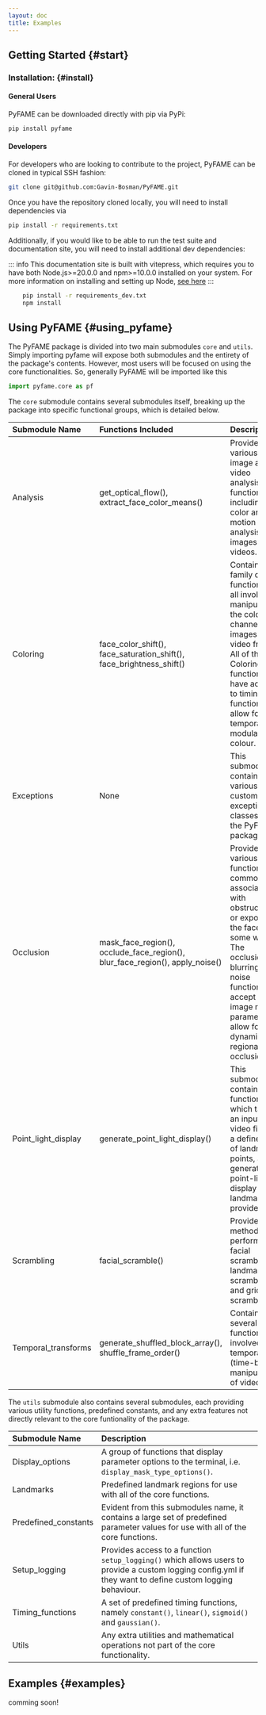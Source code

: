 ```yaml
---
layout: doc
title: Examples
---
```


## Getting Started {#start}

### Installation: {#install} 

#### General Users
PyFAME can be downloaded directly with pip via PyPi:

``` sh
pip install pyfame
```

#### Developers
For developers who are looking to contribute to the project, PyFAME can be cloned in typical SSH fashion:

``` sh
git clone git@github.com:Gavin-Bosman/PyFAME.git
```

Once you have the repository cloned locally, you will need to install dependencies via

``` sh
pip install -r requirements.txt
```

Additionally, if you would like to be able to run the test suite and documentation site, you will need to install additional dev dependencies:

::: info
This documentation site is built with vitepress, which requires you to have both Node.js>=20.0.0 and npm>=10.0.0 installed on your system. For more information on installing and setting up Node, [see here](https://docs.npmjs.com/downloading-and-installing-node-js-and-npm)
:::

``` sh
    pip install -r requirements_dev.txt
    npm install
```

## Using PyFAME {#using_pyfame}

The PyFAME package is divided into two main submodules `core` and `utils`. Simply importing pyfame will expose both submodules and the entirety of the package's contents. However, most users will be focused on using the core functionalities. So, generally PyFAME will be imported like this
``` python
import pyfame.core as pf
```

The `core` submodule contains several submodules itself, breaking up the package into specific functional groups, which is detailed below.

| Submodule Name | Functions Included | Description |
| :------------- | :----------------- | :---------- |
| Analysis       | get_optical_flow(), extract_face_color_means() | Provides various image and video analysis functions, including color and motion analysis of images and videos. |
| Coloring       | face_color_shift(), face_saturation_shift(), face_brightness_shift() | Contains a family of functions that all involve manipulating the color channels of images and video frames. All of the Coloring functions have access to timing functions to allow for temporal modulation of colour. |
| Exceptions     | None | This submodule contains various custom exception classes for the PyFAME package. |
| Occlusion      | mask_face_region(), occlude_face_region(), blur_face_region(), apply_noise() | Provides various functions commonly associated with obstructing or exposing the face in some way. The occlusion, blurring and noise functions all accept an image mask parameter to allow for dynamic regional occlusion. |
| Point_light_display | generate_point_light_display() | This submodule contains one function, which takes an input video file and a defined set of landmark points, and generates a point-light display of the landmarks provided. |
| Scrambling     | facial_scramble() | Provides two methods of performing facial scrambling: landmark-scrambling and grid-scrambling. |
| Temporal_transforms | generate_shuffled_block_array(), shuffle_frame_order() | Contains several functions involved with temporal (time-based) manipulations of video files. |


The `utils` submodule also contains several submodules, each providing various utility functions, predefined constants, and any extra features not directly relevant to the core funtionality of the package.

| Submodule Name | Description |
| :------------- | :---------- |
| Display_options | A group of functions that display parameter options to the terminal, i.e. `display_mask_type_options()`. |
| Landmarks      | Predefined landmark regions for use with all of the core functions. |
| Predefined_constants | Evident from this submodules name, it contains a large set of predefined parameter values for use with all of the core functions. |
| Setup_logging  | Provides access to a function `setup_logging()` which allows users to provide a custom logging config.yml if they want to define custom logging behaviour. |
| Timing_functions | A set of predefined timing functions, namely `constant()`, `linear()`, `sigmoid()` and `gaussian()`. |
| Utils     | Any extra utilities and mathematical operations not part of the core functionality. |

## Examples {#examples}

comming soon!